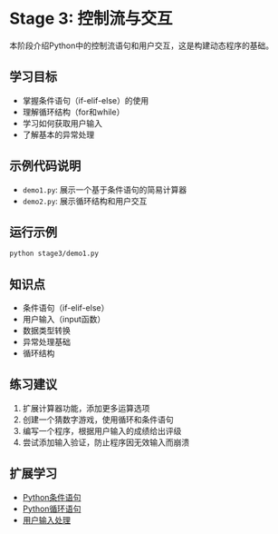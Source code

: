 # Stage 3: 控制流与交互

本阶段介绍Python中的控制流语句和用户交互，这是构建动态程序的基础。

## 学习目标

- 掌握条件语句（if-elif-else）的使用
- 理解循环结构（for和while）
- 学习如何获取用户输入
- 了解基本的异常处理

## 示例代码说明

- `demo1.py`: 展示一个基于条件语句的简易计算器
- `demo2.py`: 展示循环结构和用户交互

## 运行示例

```bash
python stage3/demo1.py
```

## 知识点

- 条件语句（if-elif-else）
- 用户输入（input函数）
- 数据类型转换
- 异常处理基础
- 循环结构

## 练习建议

1. 扩展计算器功能，添加更多运算选项
2. 创建一个猜数字游戏，使用循环和条件语句
3. 编写一个程序，根据用户输入的成绩给出评级
4. 尝试添加输入验证，防止程序因无效输入而崩溃

## 扩展学习

- [Python条件语句](https://docs.python.org/3/tutorial/controlflow.html#if-statements)
- [Python循环语句](https://docs.python.org/3/tutorial/controlflow.html#for-statements)
- [用户输入处理](https://docs.python.org/3/tutorial/inputoutput.html)
